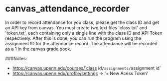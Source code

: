 # canvas_attendance_recorder

In order to record attendance for you class, please get the class ID and get an API key from canvas. You must create two text files 'class.txt' and 'token.txt', each containing only a single line with the class ID and API Token respectively. After this is done, you can run the program using the assignment ID for the attendance record. The attendance will be recorded as a 1 in the canvas grade book.

###Notes:
* https://canvas.upenn.edu/courses/`class id`/assignments/`assignment id`
* https://canvas.upenn.edu/profile/settings -> '+ New Acess Token'
